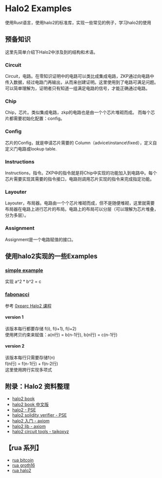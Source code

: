 # Halo2 Examples

使用Rust语言，使用halo2的标准库，实现一些常见的例子，学习halo2的使用

## 预备知识

这里先简单介绍下Halo2中涉及到的结构和术语。

### Circuit

Circuit，电路。在零知识证明中的电路可以类比成集成电路，ZKP通过向电路中传入数据，经过电路门再输出，从而来创建证明。这里使用到了电路可满足问题。可以简单理解为，证明者只有知道一组满足电路的信号，才能正确通过电路。

### Chip

Chip，芯片。类似集成电路，zkp的电路也是由一个个芯片堆砌而成。
而每个芯片都需要初始化配置：config。

### Config

芯片的Config，就是申请芯片需要的 Column（advice\instance\fixed），定义自定义门电路或lookup table.

### Instructions

Instructions，指令。ZKP中的指令就是将Chip中实现的功能加入到电路中。每个芯片需要实现其需要的指令接口，电路则调用芯片实现的指令来完成指定功能。

### Layouter

Layouter，布局器。电路由一个个芯片堆砌而成，但不是随便堆砌，这里就需要布局器在电路上进行芯片的布局。电路上的布局可以分层（可以理解为芯片堆叠，分为多层）。

### Assignment

Assignment是一个电路赋值的接口。

## 使用halo2实现的一些Examples

### [simple example](./simple/src/main.rs)

实现 a^2 * b^2 = c

### [fabonacci](./fibonacci/src/main.rs)

参考 [0xparc Halo2 课程](https://learn.0xparc.org/materials/halo2/learning-group-1/halo2-api)

#### version 1

该版本每行都要存储 f(i), f(i+1), f(i+2)  
使用拷贝约束来赋值：a(n行) = b(n-1行), b(n行) = c(n-1行)  

#### version 2

该版本每行只需要存储f(n)  
f(n行) = f(n-1行) + f(n-2行)  
这里使用跨行实现多项式

## 附录：Halo2 资料整理

- [halo2 book](https://zcash.github.io/halo2/design/proving-system.html)
- [halo2 book 中文版](https://trapdoor-tech.github.io/halo2-book-chinese/)
- [halo2 - PSE](https://github.com/privacy-scaling-explorations/halo2)
- [halo2 solidity verifier - PSE](https://github.com/privacy-scaling-explorations/halo2-solidity-verifier)
- [halo2 入门 - axiom](https://docs.axiom.xyz/zero-knowledge-proofs/getting-started-with-halo2)
- [halo2 lib - axiom](https://github.com/axiom-crypto/halo2-lib)
- [halo2 circuit tools - taikoxyz](https://github.com/taikoxyz/circuit-tools)

## 【rua 系列】  

- [rua bitcoin](https://github.com/yewbs/rua-bitcoin)
- [rua groth16](https://github.com/yewbs/rua-groth16)
- [rua halo2](https://github.com/yewbs/rua-halo2)
